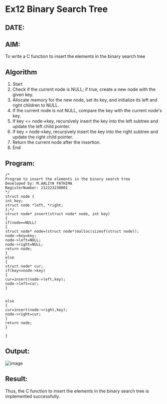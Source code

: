 # Ex12 Binary Search Tree
## DATE:
## AIM:
To write a C function to insert the elements in the binary search tree

## Algorithm
1. Start 
2. Check if the current node is NULL; if true, create a new node with the given key. 
3. Allocate memory for the new node, set its key, and initialize its left and right children to 
NULL. 
4. If the current node is not NULL, compare the key with the current node's key. 
5. If key <= node->key, recursively insert the key into the left subtree and update the left child 
pointer. 
6. If key > node->key, recursively insert the key into the right subtree and update the right 
child pointer. 
7. Return the current node after the insertion. 
8. End
## Program:
```
/*
Program to insert the elements in the binary search tree
Developed by: M.AALIYA FATHIMA
RegisterNumber: 212223230001
*/
struct node { 
int key; 
struct node *left, *right; 
};*/ 
struct node* insert(struct node* node, int key) 
{ 
if(node==NULL) 
{ 
struct node* node=(struct node*)malloc(sizeof(struct node)); 
node->key=key; 
node->left=NULL; 
node->right=NULL; 
return node; 
} 
else 
{ 
struct node* cur; 
if(key<=node->key) 
{ 
cur=insert(node->left,key); 
node->left=cur; 
} 
  
  
else 
{ 
cur=insert(node->right,key); 
node->right=cur; 
} 
return node; 
} 
 
} 
```

## Output:

![image](https://github.com/user-attachments/assets/90e470db-eefd-49c6-8c86-fd35a4303f32)


## Result:

Thus, the C function to insert the elements in the binary search tree is implemented successfully.
